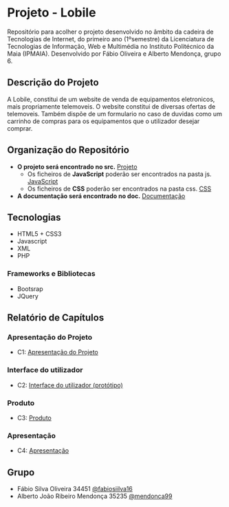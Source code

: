 # Projeto - Lobile 

Repositório para acolher o projeto desenvolvido no âmbito da cadeira de Tecnologias de Internet, do primeiro ano (1ºsemestre) da Licenciatura de Tecnologias de Informação,
Web e Multimédia no Instituto Politécnico da Maia (IPMAIA). Desenvolvido por Fábio Oliveira e Alberto Mendonça, grupo 6.

## Descrição do Projeto

A Lobile, constitui de um website de venda de equipamentos eletronicos, mais propriamente telemoveis. O website constitui de diversas ofertas de telemoveis. Também dispõe de um formulario no caso de duvidas como um carrinho de compras para os equipamentos que o utilizador desejar comprar.

## Organização do Repositório

* **O projeto será encontrado no src.** [Projeto](https://github.com/TIWM-G06-2020/Lobile-TrabalhoTI/tree/main/src)
  * Os ficheiros de **JavaScript** poderão ser encontrados na pasta js. [JavaScript](https://github.com/TIWM-G06-2020/Lobile-TrabalhoTI/tree/main/src/js)
  * Os ficheiros de **CSS** poderão ser encontrados na pasta css. [CSS](https://github.com/TIWM-G06-2020/Lobile-TrabalhoTI/tree/main/src/css)
* **A documentação será encontrado no doc.** [Documentação](https://github.com/TIWM-G06-2020/Lobile-TrabalhoTI/tree/main/doc)

## Tecnologias

* HTML5 + CSS3
* Javascript
* XML
* PHP

### Frameworks e Bibliotecas

* Bootsrap
* JQuery

## Relatório de Capítulos

### Apresentação do Projeto
* C1: [Apresentação do Projeto](https://github.com/TIWM-G06-2020/Lobile-TrabalhoTI/tree/main/doc/c1.md)

### Interface do utilizador
* C2: [Interface do utilizador (protótipo)](https://github.com/TIWM-G06-2020/Lobile-TrabalhoTI/tree/main/doc/c2.md)

### Produto
* C3: [Produto](https://github.com/TIWM-G06-2020/Lobile-TrabalhoTI/tree/main/doc/c3.md)

### Apresentação
* C4: [Apresentação](https://github.com/TIWM-G06-2020/Lobile-TrabalhoTI/tree/main/doc/c4.md)

## Grupo
* Fábio Silva Oliveira 34451 [@fabiosiilva16](https://github.com/fabiosiilva16)
* Alberto João Ribeiro Mendonça 35235 [@mendonca99](https://github.com/mendonca99)
